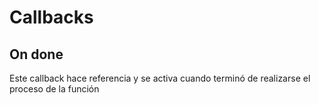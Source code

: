 # Callbacks

## On done

Este callback hace referencia y se activa cuando terminó de realizarse el proceso de la función



